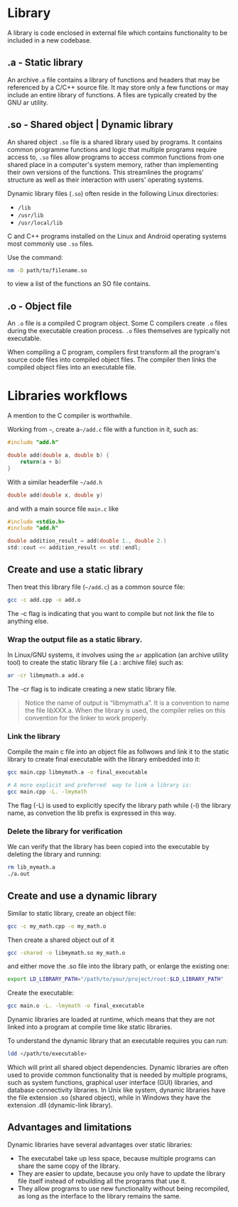 # Library

A library is code enclosed in external file which contains functionality to be included in a new codebase.

## .a   -   Static library

An archive```.a``` file contains a library of functions and headers that may be referenced by a C/C++ source file.
It may store only a few functions or may include an entire library of functions.
A files are typically created by the GNU ar utility.

## .so  -   Shared object | Dynamic library

An shared object ```.so``` file is a shared library used by programs. It contains common
programme functions and logic that multiple programs require access to, ```.so``` files 
allow programs to access common functions from one shared place in a computer's system memory,
rather than implementing their own versions of the functions. This streamlines the programs' structure
as well as their interaction with users' operating systems.

Dynamic library files (```.so```) often reside in the following Linux directories:

- ```/lib```
- ```/usr/lib```
- ```/usr/local/lib```

C and C++ programs installed on the Linux and Android operating systems most commonly use ```.so``` files.

Use the command:

```sh
nm -D path/to/filename.so
```

to view a list of the functions an SO file contains.

## .o  -  Object file

An ```.o``` file is a compiled C program object. Some C compilers create ```.o``` files during the executable creation
process. ```.o``` files themselves are typically not executable.

When compiling a C program, compilers first transform all the program's source code files into compiled
object files. The compiler then links the compiled object files into an executable file.

# Libraries workflows

A mention to the C compiler is worthwhile.

Working from ```~```, create a```~/add.c``` file with a function in it, such as:

```c
#include "add.h"

double add(double a, double b) {
	return(a + b)
}
```
With a similar headerfile ```~/add.h```

```h
double add(double x, double y)
```

and with a main source file ```main.c``` like

```c
#include <stdio.h>
#include "add.h"

double addition_result = add(double 1., double 2.)
std::cout << addition_result << std::endl;
```

## Create and use a static library

Then treat this library file (```~/add.c```) as a common source file:

```sh
gcc -c add.cpp -o add.o
```

The -c flag is indicating that you want to compile but not link the file to anything else.

### Wrap the output file as a static library.

In Linux/GNU systems, it involves using the ```ar``` application (an archive utility tool) to create the static library file (.a : archive file)
such as:

```sh
ar -cr libmymath.a add.o
```

The -cr flag is to indicate creating a new static library file.

> Notice the name of output is “libmymath.a”. It is a convention to name the file libXXX.a. When the library is used, the compiler  relies on this convention for the linker to work properly.

### Link the library

Compile the main c file into an object file as follwows and link it to the static library to create final executable with the library embedded into it:

```sh
gcc main.cpp libmymath.a -o final_executable

# A more explicit and preferred  way to link a library is:
gcc main.cpp -L. -lmymath
```

The flag (-L) is used to explicitly specify the library path while (-l) the library name, as convetion the lib prefix is expressed in this way.

### Delete the library for verification

We can verify that the library has been copied into the executable by deleting the library
and running:

```sh
rm lib_mymath.a 
./a.out
```

## Create and use a dynamic library

Similar to static library, create an object file:

```sh
gcc -c my_math.cpp -o my_math.o
```

Then create a shared object out of it 

```sh
gcc -shared -o libmymath.so my_math.o
```

and either move the .so file into the library path, or enlarge the existing one:

```sh
export LD_LIBRARY_PATH="/path/to/your/project/root:$LD_LIBRARY_PATH"
```

Create the executable:

```sh
gcc main.o -L. -lmymath -o final_executable
```

Dynamic libraries are loaded at runtime, which means that they are not linked
into a program at compile time like static libraries.

To understand the dynamic library that an executable requires you can run:

```sh
ldd </path/to/executable>
```

Which will print all shared object dependencies. Dynamic libraries are often used to provide common functionality 
that is needed by multiple programs, such as system functions, graphical user interface (GUI) libraries, and database
connectivity libraries. In Unix like system, dynamic libraries have the file extension .so (shared object), while in 
Windows they have the extension .dll (dynamic-link library).

## Advantages and limitations

Dynamic libraries have several advantages over static libraries:

- The executabel take up less space, because multiple programs can share the same copy of the library.
- They are easier to update, because you only have to update the library file itself instead of rebuilding all the programs that use it.
- They allow programs to use new functionality without being recompiled, as long as the interface to the library remains the same.

<!--  Script to show the footer   -->
<html>
<script
    src="https://code.jquery.com/jquery-3.3.1.js"
    integrity="sha256-2Kok7MbOyxpgUVvAk/HJ2jigOSYS2auK4Pfzbm7uH60="
    crossorigin="anonymous">
</script>
<script>
$(function(){
  $("#footer").load("../footers/footer.html");
});
</script>
<body>
<div id="footer"></div>
</body>
</html>
